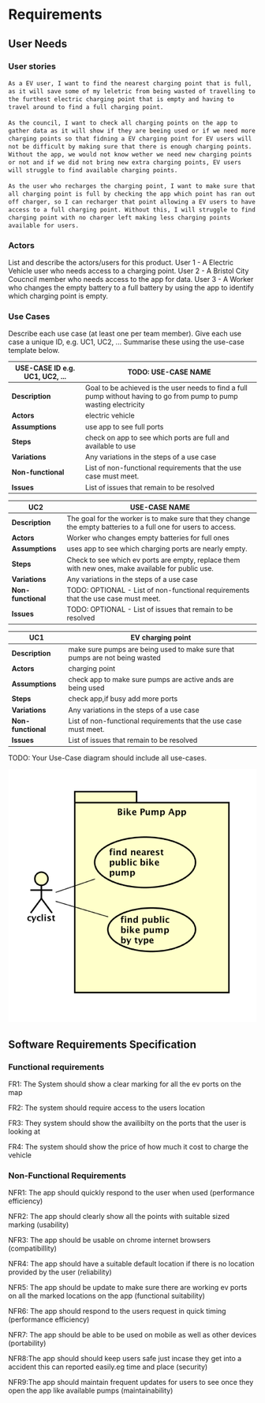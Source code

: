 # Requirements

## User Needs

### User stories
 

    As a EV user, I want to find the nearest charging point that is full, as it will save some of my leletric from being wasted of travelling to the furthest electric charging point that is empty and having to travel around to find a full charging point.

    As the council, I want to check all charging points on the app to gather data as it will show if they are beeing used or if we need more charging points so that fidning a EV charging point for EV users will not be difficult by making sure that there is enough charging points. Without the app, we would not know wether we need new charging points or not and if we did not bring new extra charging points, EV users will struggle to find available charging points.

    As the user who recharges the charging point, I want to make sure that all charging point is full by checking the app which point has ran out off charger, so I can recharger that point allowing a EV users to have access to a full charging point. Without this, I will struggle to find charging point with no charger left making less charging points available for users.

### Actors
List and describe the actors/users for this product.
User 1 - A Electric Vehicle user who needs access to a charging point.
User 2 - A Bristol City Coucncil member who needs access to the app for data.
User 3 - A Worker who changes the empty battery to a full battery by using the app to identify which charging point is empty.

### Use Cases
Describe each use case (at least one per team member).
    Give each use case a unique ID, e.g. UC1, UC2, ...
    Summarise these using the use-case template below.

| USE-CASE ID e.g. UC1, UC2, ... | TODO: USE-CASE NAME | 
| -------------------------------------- | ------------------- |
| **Description** | Goal to be achieved is the user needs to find a full pump without having to go from pump to pump wasting electricity|
| **Actors** | electric vehicle |
| **Assumptions** | use app to see full ports</td></tr>
| **Steps** | check on app to see which ports are full and available to use |
| **Variations** |  Any variations in the steps of a use case |
| **Non-functional** | List of non-functional requirements that the use case must meet. |
| **Issues** |  List of issues that remain to be resolved |

| UC2| USE-CASE NAME | 
| -------------------------------------- | ------------------- |
| **Description** | The goal for the worker is to make sure that they change the empty batteries to a full one for users to access. |
| **Actors** | Worker who changes empty batteries for full ones |
| **Assumptions** | uses app to see which charging ports are nearly empty.
| **Steps** | Check to see which ev ports are empty, replace them with new ones, make available for public use.
| **Variations** | Any variations in the steps of a use case |
| **Non-functional** | TODO: OPTIONAL - List of non-functional requirements that the use case must meet. |
| **Issues** | TODO: OPTIONAL - List of issues that remain to be resolved |

| UC1| EV charging point | 
| -------------------------------------- | ------------------- |
| **Description** | make sure pumps are being used to make sure that pumps are not being wasted |
| **Actors** | charging point |
| **Assumptions** | check app to make sure pumps are active ands are being used</td></tr>
| **Steps** | check app,if busy add more ports|
| **Variations** | Any variations in the steps of a use case |
| **Non-functional** | List of non-functional requirements that the use case must meet. |
| **Issues** | List of issues that remain to be resolved |

TODO: Your Use-Case diagram should include all use-cases.

![Insert your Use-Case Diagram Here](images/use-case.png)

## Software Requirements Specification
### Functional requirements
 
FR1: The System should show a clear marking for all the ev ports on the map

FR2: The system should require access to the users location

FR3: They system should show the availibilty on the ports that the user is looking at

FR4: The system should show the price of how much it cost to charge the vehicle

### Non-Functional Requirements

NFR1: The app should quickly respond to the user when used (performance efficiency) 

NFR2: The app should clearly show all the points with suitable sized marking (usability)

NFR3: The app should be usable on chrome internet browsers (compatibillity)

NFR4: The app should have a suitable default location if there is no location provided by the user (reliability)

NFR5: The app should be update to make sure there are working ev ports on all the marked locations on the app (functional suitability)

NFR6: The app should respond to the users request in quick timing (performance efficiency)

NFR7: The app should be able to be used on mobile as well as other devices (portability)

NFR8:The app should should keep users safe just incase they get into a accident this can reported easily.eg time and place (security)

NFR9:The app should maintain frequent updates for users to see once they open the app like available pumps (maintainability) 
